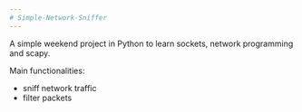 ```yaml
---
# Simple-Network-Sniffer
---
```

A simple weekend project in Python to learn sockets, network programming and scapy.

Main functionalities:
- sniff network traffic
- filter packets


